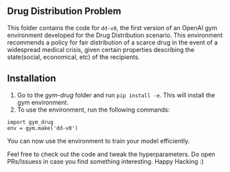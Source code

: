 ## Drug Distribution Problem 

This folder contains the code for `dd-v0`, the first version of an OpenAI gym environment developed for the Drug Distribution scenario. This environment recommends a policy for fair distribution of a scarce drug in the event of a widespread medical crisis, given certain properties describing the state(social, economical, etc) of the recipients. 
## Installation 
1. Go to the *gym-drug* folder and run ```pip install -e```. This will install the gym environment. 
2. To use the environment, run the following commands:
```import gym
import gym_drug
env = gym.make('dd-v0')
```

You can now use the environment to train your model efficiently. 

Feel free to check out the code and tweak the hyperparameters. Do open PRs/Issuess in case you find something interesting. Happy Hacking :) 


